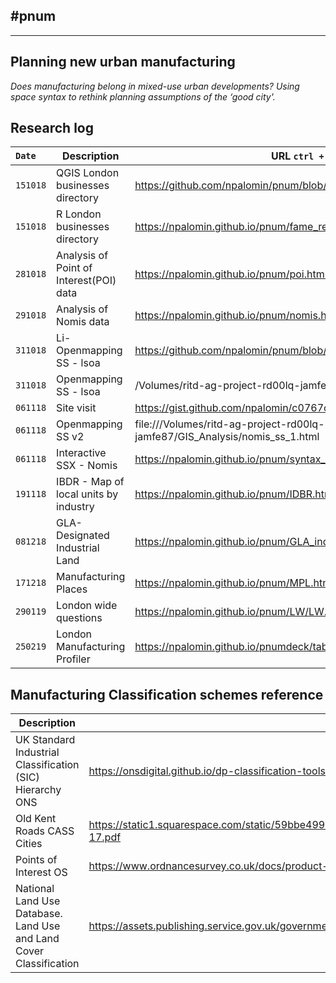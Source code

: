 ## #pnum
---
## Planning new urban manufacturing

*Does manufacturing belong in mixed-use urban developments? Using
space syntax to rethink planning assumptions of the ‘good city'.*

## Research log

|`Date`|Description|URL `ctrl + click`|
|:---|---|---|
|`151018`|QGIS London businesses directory|https://github.com/npalomin/pnum/blob/master/AUX.md |
|`151018`|R London businesses directory|https://npalomin.github.io/pnum/fame_rev.html  |
|`281018`|Analysis of Point of Interest(POI) data|https://npalomin.github.io/pnum/poi.html |
|`291018`|Analysis of Nomis data|https://npalomin.github.io/pnum/nomis.html  |
|`311018`|Li-Openmapping SS - lsoa|https://github.com/npalomin/pnum/blob/master/ss_lsoa_light.md  |
|`311018`|Openmapping SS - lsoa|/Volumes/ritd-ag-project-rd00lq-jamfe87/GIS_Analysis/nomis_ss.html  |
|`061118`|Site visit|https://gist.github.com/npalomin/c0767c782323539f3291c9c36e2ecdd5 |
|`061118`|Openmapping SS v2|file:///Volumes/ritd-ag-project-rd00lq-jamfe87/GIS_Analysis/nomis_ss_1.html |
|`061118`|Interactive SSX - Nomis|https://npalomin.github.io/pnum/syntax_interactive.html  |
|`191118`|IBDR - Map of local units by industry |https://npalomin.github.io/pnum/IDBR.html  |
|`081218`|GLA-Designated Industrial Land|https://npalomin.github.io/pnum/GLA_indLand/GLA_indLand.html  |
|`171218`|Manufacturing Places|https://npalomin.github.io/pnum/MPL.html  |
|`290119`|London wide questions|https://npalomin.github.io/pnum/LW/LW.html |
|`250219`|London Manufacturing Profiler|https://npalomin.github.io/pnumdeck/table1/table1.html |
      

## Manufacturing Classification schemes reference

|Description|URL|
|----|----|
|UK Standard Industrial Classification (SIC) Hierarchy ONS|https://onsdigital.github.io/dp-classification-tools/standard-industrial-classification/ONS_SIC_hierarchy_view.html|
|Old Kent Roads CASS Cities|https://static1.squarespace.com/static/59bbe4992994ca1b4f8b771c/t/59c42ae946c3c4e076d4b38e/1506028307559/Cass+Cities+OKR+A+to+Z+2016-17.pdf|
|Points of Interest OS|https://www.ordnancesurvey.co.uk/docs/product-schemas/points-of-interest-classification-scheme.pdf|
|National Land Use Database. Land Use and Land Cover Classification |https://assets.publishing.service.gov.uk/government/uploads/system/uploads/attachment_data/file/11493/144275.pdf|
